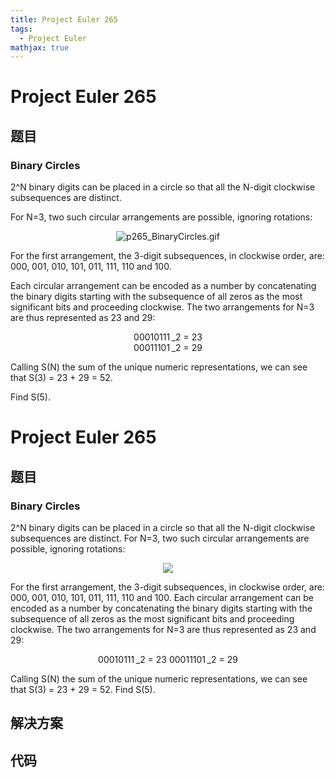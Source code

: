```yaml
---
title: Project Euler 265
tags:
  - Project Euler
mathjax: true
---
```

<escape><!-- more --></escape>
    
# Project Euler 265
## 题目
### Binary Circles

2^N binary digits can be placed in a circle so that all the N-digit clockwise subsequences are distinct.

For N=3, two such circular arrangements are possible, ignoring rotations:
<div align="center"><img src="project/images/p265_BinaryCircles.gif" class="dark_img" alt="p265_BinaryCircles.gif" /></div>

For the first arrangement, the 3-digit subsequences, in clockwise order, are:<br /> 000, 001, 010, 101, 011, 111, 110 and 100.

Each circular arrangement can be encoded as a number by concatenating the binary digits starting with the subsequence of all zeros as the most significant bits and proceeding clockwise. The two arrangements for N=3 are thus represented as 23 and 29:
<div align="center">00010111 _2 = 23</div>
<div align="center">00011101 _2 = 29</div>

Calling S(N) the sum of the unique numeric representations, we can see that S(3) = 23 + 29 = 52.

Find S(5).



# Project Euler 265
## 题目
### Binary Circles

2^N binary digits can be placed in a circle so that all the N-digit clockwise subsequences are distinct.
For N=3, two such circular arrangements are possible, ignoring rotations:
<center><img src="https://projecteuler.net/project/images/p265_BinaryCircles.gif"></center>

For the first arrangement, the 3-digit subsequences, in clockwise order, are: 000, 001, 010, 101, 011, 111, 110 and 100.
Each circular arrangement can be encoded as a number by concatenating the binary digits starting with the subsequence of all zeros as the most significant bits and proceeding clockwise. The two arrangements for N=3 are thus represented as 23 and 29:
<center>00010111&thinsp;_2 = 23
00011101&thinsp;_2 = 29</center>

Calling S(N) the sum of the unique numeric representations, we can see that S(3) = 23 + 29 = 52.
Find S(5).


## 解决方案


## 代码


